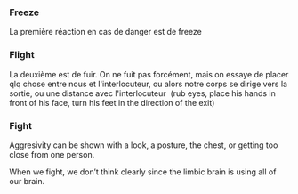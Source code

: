 ### Freeze 
La première réaction en cas de danger est de freeze

### Flight 
La deuxième est de fuir. On ne fuit pas forcément, mais on essaye de placer qlq chose entre nous et l'interlocuteur, ou alors notre corps se dirige vers la sortie, ou une distance avec l'interlocuteur 
(rub eyes, place his hands in front of his face, turn his feet in the direction of the exit)

### Fight 

Aggresivity can be shown with a look, a posture, the chest, or getting too close from one person. 

When we fight, we don’t think clearly since the limbic brain is using all of our brain.  
